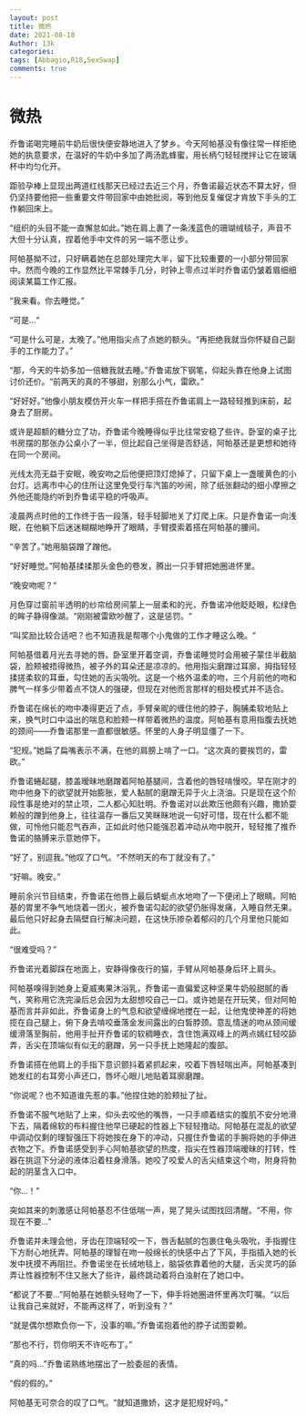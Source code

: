 ```yaml
---
layout: post
title: 微热
date: 2021-08-18
Author: 13k
categories: 
tags: [Abbagio,R18,SexSwap]
comments: true
---
```

# 微热

乔鲁诺喝完睡前牛奶后很快便安静地进入了梦乡。今天阿帕基没有像往常一样拒绝她的执意要求，在温好的牛奶中多加了两汤匙蜂蜜，用长柄勺轻轻搅拌让它在玻璃杯中均匀化开。

距验孕棒上显现出两道红线那天已经过去近三个月，乔鲁诺最近状态不算太好，但仍坚持要他把一些重要文件带回家中由她批阅，等到他反复催促才肯放下手头的工作躺回床上。

“组织的头目不能一直懈怠如此。”她在肩上裹了一条浅蓝色的珊瑚绒毯子，声音不大但十分认真，捏着他手中文件的另一端不愿让步。

阿帕基拗不过，只好瞒着她在总部处理完大半，留下比较重要的一小部分带回家中。然而今晚的工作显然比平常棘手几分，时钟上零点过半时乔鲁诺仍皱着眉细细阅读某篇工作汇报。

“我来看。你去睡觉。”

“可是...“

“可是什么可是，太晚了。”他用指尖点了点她的额头。“再拒绝我就当你怀疑自己副手的工作能力了。”

“那，今天的牛奶多加一倍糖我就去睡。”乔鲁诺放下钢笔，仰起头靠在他身上试图讨价还价。“前两天的真的不够甜，别那么小气，雷欧。”

“好好好。”他像小朋友模仿开火车一样把手搭在乔鲁诺肩上一路轻轻推到床前，起身去了厨房。

或许是超额的糖分立了功，乔鲁诺今晚睡得似乎比往常安稳了些许。卧室的桌子比书房摆的那张办公桌小了一半，但比起自己坐得是否舒适，阿帕基还是更想和她待在同一个房间。

光线太亮无益于安眠，晚安吻之后他便把顶灯熄掉了，只留下桌上一盏暖黄色的小台灯。远离市中心的住所让这里免受行车汽笛的吵闹，除了纸张翻动的细小摩擦之外他还能隐约听到乔鲁诺平稳的呼吸声。

凌晨两点时他的工作终于告一段落，轻手轻脚地关了灯爬上床。只是乔鲁诺一向浅眠，在他躺下后迷迷糊糊地睁开了眼睛，手臂摸索着搭在阿帕基的腰间。

“辛苦了。”她用脑袋蹭了蹭他。

“好好睡觉。”阿帕基揉揉那头金色的卷发，腾出一只手臂把她圈进怀里。

“晚安吻呢？“

月色穿过窗前半透明的纱帘给房间蒙上一层柔和的光，乔鲁诺冲他眨眨眼，松绿色的眸子静得像湖。“刚刚被雷欧吵醒了，这是惩罚。“

“叫奖励比较合适吧？也不知道我是帮哪个小鬼做的工作才睡这么晚。“

阿帕基借着月光去寻她的唇。卧室里开着空调，乔鲁诺睡觉时会用被子蒙住半截脑袋，脸颊被捂得微热，被子外的耳朵还是凉凉的。他用指尖磨蹭过耳廓，拇指轻轻揉搓柔软的耳垂，勾住她的舌尖吸吮。这是一个格外温柔的吻，三个月前他的吻和脾气一样多少带着点不饶人的强硬，但现在对他而言那样的相处模式并不适合。

乔鲁诺在绵长的吻中凑得更近了点，手臂亲昵的缠住他的脖子，胸脯柔软地贴上来，换气时口中溢出的喘息和脸颊一样带着微热的温度。阿帕基有意用指腹去抚她的颈间——乔鲁诺那里一直都很敏感。怀里的人身子明显僵了一下。

“犯规。”她扁了扁嘴表示不满，在他的肩膀上啃了一口。“这次真的要挨罚的，雷欧。”

乔鲁诺蜷起腿，膝盖暧昧地磨蹭着阿帕基腿间，含着他的唇轻啃慢咬。早在刚才的吻中他身下的欲望就开始膨胀，爱人黏腻的磨蹭无异于火上浇油。只是现在这个阶段性事是绝对的禁止项，二人都心知肚明。乔鲁诺对以此欺压他颇有兴趣，撒娇耍赖般的蹭到他身上，往往温存一番后又笑眯眯地说一句好可惜，现在什么都不能做，可怜他只能忍气吞声，正如此时他只能强忍着冲动从吻中脱开，轻轻推了推乔鲁诺的胳膊来示意她停下。

“好了，别逗我。”他叹了口气。“不然明天的布丁就没有了。”

“好嘛。晚安。”

睡前余兴节目结束，乔鲁诺在他唇上最后蜻蜓点水地吻了一下便闭上了眼睛。阿帕基的胃里不争气地烧着一团火，被乔鲁诺勾起的欲望仍胀得发痛，入睡自然无果。最后他只好起身去隔壁自行解决问题，在这快乐掺杂着郁闷的几个月里他只能如此。


“很难受吗？”

乔鲁诺光着脚踩在地面上，安静得像夜行的猫，手臂从阿帕基身后环上肩头。

阿帕基嗅得到她身上夏威夷果沐浴乳，乔鲁诺一直偏爱这种坚果牛奶般甜腻的香气，笑称用它洗完澡后总会因为太甜想咬自己一口。或许她是在开玩笑，但对阿帕基而言并非如此，乔鲁诺身上的气息和欲望缠绵地搅在一起，让他鬼使神差的将她揽在自己腿上，俯下身去啃咬垂落金发间露出的白皙脖颈。意乱情迷的吻从颈间缓缓滑落至胸前，他用手扯开乔鲁诺的软稠睡衣，含住饱满双峰上的两点嫣红轻咬舔弄，舌尖在顶端似有似无的磨蹭，另一只手抚上她隆起的腹部。

乔鲁诺搭在他肩上的手指下意识颤抖着紧抓起来，咬着下唇轻喘出声。阿帕基凑到她发红的右耳旁小声还口，唇坏心眼儿地贴着耳廓磨蹭。

“你说呢？也不知道谁先惹的事。”他捏住她的脸颊扯了扯。

乔鲁诺不服气地贴了上来，仰头去咬他的嘴唇，一只手顺着结实的腹肌不安分地滑下去，隔着绵软的布料握住他早已硬起的性器上下轻轻撸动。阿帕基在混乱的欲望中调动仅剩的理智强压下将她按在身下的冲动，只握住乔鲁诺的手腕将她的手伸进衣物之下。乔鲁诺感受到手心阿帕基欲望的热度，指尖在性器顶端暧昧的打转，性器在挑逗下分泌的液体沿着柱身滑落。她咬了咬爱人的舌尖结束这个吻，附身将勃起的阴茎含入口中。

“你...！”

突如其来的刺激感让阿帕基忍不住低喘一声，晃了晃头试图找回清醒。“不用，你现在不要...”

乔鲁诺并未理会他，牙齿在顶端轻咬一下，唇舌黏腻的包裹住龟头吸吮，手指握住下方耐心地抚弄。阿帕基的理智在吻一般绵长的快感中占了下风，手指插入她的长发中抚摸不再阻拦。乔鲁诺坐在长绒地毯上，脑袋依靠着他的大腿，舌尖灵巧的舔弄让性器控制不住又胀大了些许，最终跳动着将白浊射在了她口中。

“都说了不要...”阿帕基在她额头轻吻了一下，伸手将她圈进怀里再次叮嘱。“以后让我自己来就好，不能再这样了，听到没有？”

“就是偶尔想欺负你一下，没事的嘛。”乔鲁诺抱着他的脖子试图耍赖。

“那也不行，罚你明天不许吃布丁。”

“真的吗...”乔鲁诺熟练地摆出了一脸委屈的表情。

“假的假的。”

阿帕基无可奈合的叹了口气。“就知道撒娇，这才是犯规好吗。”

